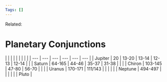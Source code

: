 ```yaml
---
Tags: []
---
```

Related: 
# Planetary Conjunctions

| | | | | | | | |
| --- | --- | --- | --- | --- | --- |
| Jupiter | 20 | 13-20 | 13-14 | 12-13 | 12-14 |
| | Saturn | 64-165 | 44-46 | 35-37 | 31-38 |
| | | Chiron | 103-145 | 47-80 | 56-70
| | | | Uranus | 170-171 | 111/143 |
| | | | | Neptune | 494-497
| | | | | | Pluto | 
